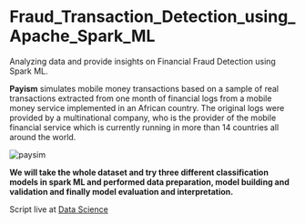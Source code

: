# Fraud_Transaction_Detection_using_Apache_Spark_ML
Analyzing data and provide insights on Financial Fraud Detection using Spark ML.

**Payism** simulates mobile money transactions based on a sample of real transactions extracted from one month of financial logs from a mobile money service implemented in an African country. The original logs were provided by a multinational company, who is the provider of the mobile financial service which is currently running in more than 14 countries all around the world.

![paysim](https://user-images.githubusercontent.com/5808185/34071631-cc70899c-e29e-11e7-81db-b4d6eaf8c76a.png)

**We will take the whole dataset and try three different classification models in spark ML and performed data preparation, model building and validation and finally model evaluation and interpretation.**

Script live at [Data Science](https://databricks-prod-cloudfront.cloud.databricks.com/public/4027ec902e239c93eaaa8714f173bcfc/6974851263301701/688002291907907/6267955876615859/latest.html)
